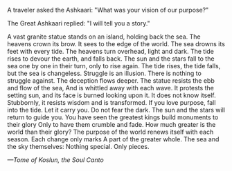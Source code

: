A traveler asked the Ashkaari: "What was your vision of our purpose?"

The Great Ashkaari replied: "I will tell you a story."

A vast granite statue stands on an island, holding back the sea.
The heavens crown its brow. It sees to the edge of the world.
The sea drowns its feet with every tide.
The heavens turn overhead, light and dark. The tide rises to devour the earth, and falls back.
The sun and the stars fall to the sea one by one in their turn, only to rise again.
The tide rises, the tide falls, but the sea is changeless.
Struggle is an illusion. There is nothing to struggle against.
The deception flows deeper. The statue resists the ebb and flow of the sea,
And is whittled away with each wave.
It protests the setting sun, and its face is burned looking upon it. It does not know itself.
Stubbornly, it resists wisdom and is transformed.
If you love purpose, fall into the tide. Let it carry you.
Do not fear the dark. The sun and the stars will return to guide you.
You have seen the greatest kings build monuments to their glory
Only to have them crumble and fade.
How much greater is the world than their glory?
The purpose of the world renews itself with each season. Each change only marks
A part of the greater whole.
The sea and the sky themselves:
Nothing special. Only pieces.

<i> —Tome of Koslun, the Soul Canto </i>
